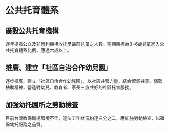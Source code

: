 # 公共托育體系

## 廣設公共托育機構

逐年提高公立及非營利機構收托學齡前兒童之人數。短期目標為3~6歲兒童進入公共托育體系比例，應達六成以上。

## 推廣、建立「社區自治合作幼兒園」

逐步推廣、建立「社區自治合作幼兒園」，以社區共管力量，結合資源共享、弱勢扶助精神，營造對幼兒、教育者、家長三方共好的社區托育服務。

## 加強幼托園所之勞動檢查

目前台灣教保職場環境不佳，違法工作狀況約達三分之二，應加強勞動檢查，以確保幼托服務之品質。
